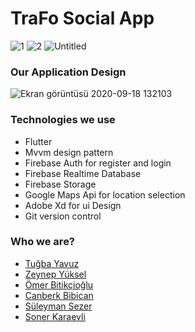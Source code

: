 # TraFo Social App

![1](https://user-images.githubusercontent.com/25854605/93588558-437e4680-f9b4-11ea-80d2-8031c74ce724.gif)
![2](https://user-images.githubusercontent.com/25854605/93588595-5133cc00-f9b4-11ea-815b-e5b3f2ab1d82.gif)
![Untitled](https://user-images.githubusercontent.com/25854605/93588614-54c75300-f9b4-11ea-97db-c22e1c23ab81.gif)

### Our Application Design
![Ekran görüntüsü 2020-09-18 132103](https://user-images.githubusercontent.com/25854605/93588815-9e17a280-f9b4-11ea-99db-31532356d1e7.png)

### Technologies we use
- Flutter 
- Mvvm design pattern
- Firebase Auth for register and login
- Firebase Realtime Database
- Firebase Storage
- Google Maps Api for location selection
- Adobe Xd for ui Design
- Git version control

### Who we are?
- [Tuğba Yavuz](https://github.com/tugbayavuzz "Tuğba Yavuz")
- [Zeynep Yüksel](https://github.com/zeynepyuksel "Zeynep Yüksel")
- [Ömer Bitikçioğlu](https://github.com/omerbitikcioglu "Ömer Bitikçioğlu")
- [Canberk Bibican](https://github.com/canberkb8 "Canberk Bibican")
- [Süleyman Sezer](https://github.com/iamcodder "Süleyman Sezer")
- [Soner Karaevli](https://github.com/Soner97 "Soner Karaevli")
